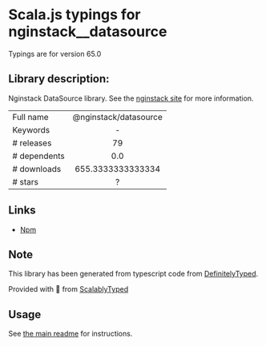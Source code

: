 
# Scala.js typings for nginstack__datasource

Typings are for version 65.0

## Library description:
Nginstack DataSource library. See the [nginstack site](nginstack.com) for more information.

|                    |                 |
| ------------------ | :-------------: |
| Full name          | @nginstack/datasource |
| Keywords           | - |
| # releases         | 79 |
| # dependents       | 0.0 |
| # downloads        | 655.3333333333334 |
| # stars            | ? |

## Links
- [Npm](https://www.npmjs.com/package/%40nginstack%2Fdatasource)
    


## Note
This library has been generated from typescript code from [DefinitelyTyped](https://definitelytyped.org).

Provided with :purple_heart: from [ScalablyTyped](https://github.com/oyvindberg/ScalablyTyped)

## Usage
See [the main readme](../../readme.md) for instructions.


